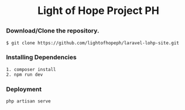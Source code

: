 
# <p align="center"> Light of Hope Project PH </p>

### Download/Clone the repository.

`$ git clone https://github.com/lightofhopeph/laravel-lohp-site.git`

### Installing Dependencies
```
1. composer install
2. npm run dev
```

### Deployment

`php artisan serve`
